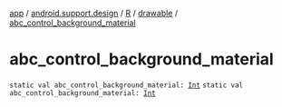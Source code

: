 [app](../../../index.md) / [android.support.design](../../index.md) / [R](../index.md) / [drawable](index.md) / [abc_control_background_material](.)

# abc_control_background_material

`static val abc_control_background_material: `[`Int`](https://kotlinlang.org/api/latest/jvm/stdlib/kotlin/-int/index.html)
`static val abc_control_background_material: `[`Int`](https://kotlinlang.org/api/latest/jvm/stdlib/kotlin/-int/index.html)